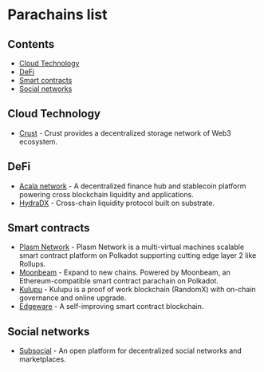 # Parachains list

## Contents

- [Cloud Technology](#cloud-technology)
- [DeFi](#defi)
- [Smart contracts](#smart-contracts)
- [Social networks](#social-networks)

## Cloud Technology

- [Crust](https://www.crust.network/) - Crust provides a decentralized storage network of Web3 ecosystem.

## DeFi

- [Acala network](https://acala.network/) - A decentralized finance hub and stablecoin platform powering cross blockchain liquidity and applications.
- [HydraDX](https://hydradx.io/) - Cross-chain liquidity protocol built on substrate.

## Smart contracts

- [Plasm Network](https://www.plasmnet.io/) - Plasm Network is a multi-virtual machines scalable smart contract platform on Polkadot supporting cutting edge layer 2 like Rollups.
- [Moonbeam](https://acala.network/) - Expand to new chains. Powered by Moonbeam, an Ethereum-compatible smart contract parachain on Polkadot.
- [Kulupu](https://kulupu.network/) - Kulupu is a proof of work blockchain (RandomX) with on-chain governance and online upgrade.
- [Edgeware](https://edgewa.re/) - A self-improving smart contract blockchain.

## Social networks

- [Subsocial](https://subsocial.network/) - An open platform for decentralized social networks and marketplaces.
